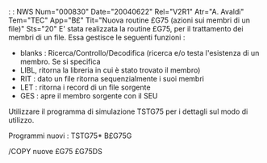  :  : NWS Num="000830" Date="20040622" Rel="V2R1" Atr="A. Avaldi" Tem="TEC" App="B£" Tit="Nuova routine £G75 (azioni sui membri di un file)" Sts="20"
E' stata realizzata la routine £G75, per il trattamento dei membri di un file. Essa gestisce le seguenti funzioni : 
- blanks :  Ricerca/Controllo/Decodifica (ricerca e/o testa l'esistenza di un membro. Se si specifica
- LIBL, ritorna la libreria in cui è stato trovato il membro)
- RIT :  dato un file ritorna sequenzialmente i suoi membri
- LET :  ritorna i record di un file sorgente
- GES :  apre il membro sorgente con il SEU

Utilizzare il programma di simulazione TSTG75 per i dettagli sul modo di utilizzo.

Programmi nuovi : 
TSTG75\*
B£G75G

/COPY nuove
£G75
£G75DS
